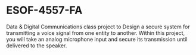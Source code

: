 # ESOF-4557-FA
 Data & Digital Communications class project to Design a secure system for transmitting a voice signal from one entity to another. Within this project, you will take an analog microphone input and secure its transmission until delivered to the speaker.
